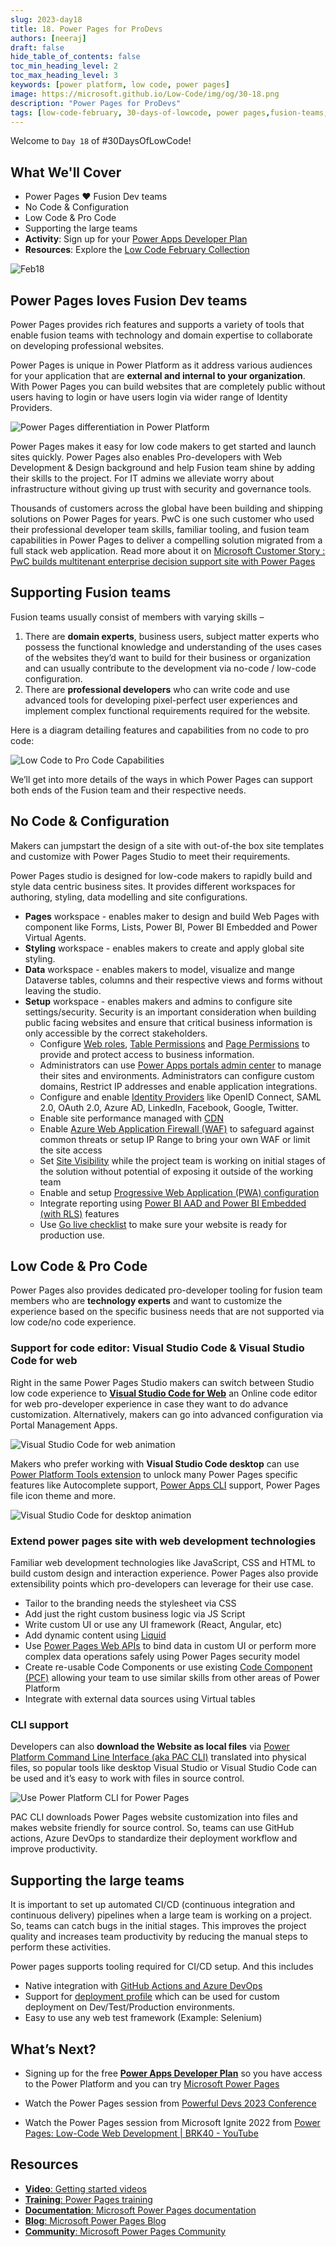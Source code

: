 ```yaml
---
slug: 2023-day18
title: 18. Power Pages for ProDevs
authors: [neeraj]
draft: false
hide_table_of_contents: false
toc_min_heading_level: 2
toc_max_heading_level: 3
keywords: [power platform, low code, power pages]
image: https://microsoft.github.io/Low-Code/img/og/30-18.png
description: "Power Pages for ProDevs" 
tags: [low-code-february, 30-days-of-lowcode, power pages,fusion-teams, power-platform]
---
```


<head>
  <meta name="twitter:url" 
    content="https://microsoft.github.io/Low-Code/img/og/30-18.png" />
  <meta name="twitter:title" 
    content="18. Power Pages for ProDevs" />
  <meta name="twitter:description" 
    content="Leverage Power Pages and fusion teams to quickly build public or internal facing websites. Learn more in #LowCodeFebruary, #30DaysofLowCode" />
  <meta name="twitter:image" 
    content="https://microsoft.github.io/Low-Code/img/og/30-18.png" />
  <meta name="twitter:card" content="summary_large_image" />
  <meta name="twitter:creator" 
    content="@nitya" />
  <meta name="twitter:site" content="@AzureAdvocates" /> 
  <link rel="canonical" 
    href="https://microsoft.github.io/Low-Code/img/og/30-18.png" />
</head>

Welcome to `Day 18` of #30DaysOfLowCode!

## What We'll Cover
 * Power Pages ❤️ Fusion Dev teams
 * No Code & Configuration
 * Low Code & Pro Code
 * Supporting the large teams
 * **Activity**: Sign up for your [Power Apps Developer Plan](https://aka.ms/lowcode-february/devplan)
 * **Resources**: Explore the [Low Code February Collection](https://aka.ms/lowcode-february/collection)

<!-- FIXME: banner image -->
![Feb18](./feb18.png)


<!-- ************************************* -->
<!--  AUTHORS: ONLY UPDATE BELOW THIS LINE -->
<!-- ************************************* -->

## Power Pages loves Fusion Dev teams
Power Pages provides rich features and supports a variety of tools that enable fusion teams with technology and domain expertise to collaborate on developing professional websites. 

Power Pages is unique in Power Platform as it address various audiences for your application that are **external and internal to your organization**. With Power Pages you can build websites that are completely public without users having to login or have users login via wider range of Identity Providers. 

![Power Pages differentiation in Power Platform](./01%20-%20PowerPages.png)

Power Pages makes it easy for low code makers to get started and launch sites quickly. Power Pages also enables Pro-developers with Web Development & Design background and help Fusion team shine by adding their skills to the project. For IT admins we alleviate worry about infrastructure without giving up trust with security and governance tools.

Thousands of customers across the global have been building and shipping solutions on Power Pages for years. PwC is one such customer who used their professional developer team skills, familiar tooling, and fusion team capabilities in Power Pages to deliver a compelling solution migrated from a full stack web application. Read more about it on [Microsoft Customer Story : PwC builds multitenant enterprise decision support site with Power Pages](https://customers.microsoft.com/story/1558972627174665363-pricewaterhousecoopers-banking-and-capital-markets-power-pages)

## Supporting Fusion teams 
Fusion teams usually consist of members with varying skills – 
1) There are **domain experts**, business users, subject matter experts who possess the functional knowledge and understanding of the uses cases of the websites they’d want to build for their business or organization and can usually contribute to the development via no-code / low-code configuration. 
2) There are **professional developers** who can write code and use advanced tools for developing pixel-perfect user experiences and implement complex functional requirements required for the website. 

Here is a diagram detailing features and capabilities from no code to pro code:

![Low Code to Pro Code Capabilities](01%20-%20LowCode_to_ProCode_capabilities.png)

We’ll get into more details of the ways in which Power Pages can support both ends of the Fusion team and their respective needs.   

## No Code & Configuration 
Makers can jumpstart the design of a site with out-of-the box site templates and customize with Power Pages Studio to meet their requirements. 

Power Pages studio is designed for low-code makers to rapidly build and style data centric business sites. It provides different workspaces for authoring, styling, data modelling and site configurations.

* **Pages** workspace - enables maker to design and build Web Pages with component like Forms, Lists, Power BI, Power BI Embedded and Power Virtual Agents. 
* **Styling** workspace - enables makers to create and apply global site styling. 
* **Data** workspace - enables makers to model, visualize and mange Dataverse tables, columns and their respective views and forms without leaving the studio. 
* **Setup** workspace - enables makers and admins to configure site settings/security. Security is an important consideration when building public facing websites and ensure that critical business information  is only accessible by the correct stakeholders.
    * Configure [Web roles]( https://learn.microsoft.com/en-us/power-pages/security/create-web-roles), [Table Permissions]( https://learn.microsoft.com/en-us/power-pages/security/table-permissions) and [Page Permissions]( https://learn.microsoft.com/en-us/power-pages/security/page-security) to provide and protect access to business information. 
    * Administrators can use [Power Apps portals admin center]( https://learn.microsoft.com/en-us/power-pages/admin/coe-portals) to manage their sites and environments. Administrators can configure custom domains, Restrict IP addresses and enable application integrations. 
    * Configure and enable [Identity Providers]( https://learn.microsoft.com/en-us/power-pages/security/configure-portal-authentication) like OpenID Connect, SAML 2.0, OAuth 2.0, Azure AD, LinkedIn, Facebook, Google, Twitter.  
    * Enable site performance managed with [CDN](https://learn.microsoft.com/en-us/power-apps/maker/portals/configure/configure-cdn)
    * Enable [Azure Web Application Firewall (WAF)](https://learn.microsoft.com/en-us/power-pages/security/web-application-firewall) to safeguard against common threats or setup IP Range to bring your own WAF or limit the site access
    * Set [Site Visibility](https://learn.microsoft.com/en-us/power-pages/security/site-visibility) while the project team is working on initial stages of the solution without potential of exposing it outside of the working team
    * Enable and setup [Progressive Web Application (PWA) configuration](https://learn.microsoft.com/en-us/power-pages/configure/progressive-web-apps) 
    * Integrate reporting using [Power BI AAD and Power BI Embedded (with RLS)](https://learn.microsoft.com/en-us/power-apps/maker/portals/admin/set-up-power-bi-integration) features
    * Use [Go live checklist]( https://learn.microsoft.com/en-us/power-pages/go-live/checklist#go-live-checklist-in-the-set-up-workspace) to make sure your website is ready for production use.

## Low Code & Pro Code
Power Pages also provides dedicated pro-developer tooling for fusion team members who are **technology experts** and want to customize the experience based on the specific business needs that are not supported via low code/no code experience.

### Support for code editor: Visual Studio Code & Visual Studio Code for web
Right in the same Power Pages Studio makers can switch between Studio low code experience to **[Visual Studio Code for Web](https://learn.microsoft.com/en-us/power-pages/configure/visual-studio-code-editor)** an Online code editor for web pro-developer experience in case they want to do advance customization. Alternatively, makers can go into advanced configuration via Portal Management Apps.

![Visual Studio Code for web animation](01%20-%20VSCode%20for%20web%20blog%20demo%2001.gif)

Makers who prefer working with **Visual Studio Code desktop** can use [Power Platform Tools extension]( https://learn.microsoft.com/en-us/power-apps/maker/portals/vs-code-extension) to unlock many Power Pages specific features like Autocomplete support, [Power Apps CLI](https://learn.microsoft.com/en-us/power-apps/maker/portals/power-apps-cli) support, Power Pages file icon theme and more. 

![Visual Studio Code for desktop animation](01%20-%20VSCode%20for%20desktop.gif)

### Extend power pages site with web development technologies
Familiar web development technologies like JavaScript, CSS and HTML to build custom design and interaction experience. Power Pages also provide extensibility points which pro-developers can leverage for their use case.

*	Tailor to the branding needs the stylesheet via CSS 
*	Add just the right custom business logic via JS Script 
*	Write custom UI or use any UI framework (React, Angular, etc)
*	Add dynamic content using [Liquid]( https://learn.microsoft.com/en-us/power-apps/maker/portals/liquid/liquid-overview)
*	Use [Power Pages Web APIs](https://learn.microsoft.com/en-us/power-apps/maker/portals/web-api-overview) to bind data in custom UI or perform more complex data operations safely using Power Pages security model 
*	Create re-usable Code Components or use existing [Code Component (PCF)](https://learn.microsoft.com/en-us/power-apps/maker/portals/component-framework) allowing your team to use similar skills from other areas of Power Platform 
*	Integrate with external data sources using Virtual tables

### CLI support
Developers can also **download the Website as local files** via [Power Platform Command Line Interface (aka PAC CLI)]( https://learn.microsoft.com/en-us/power-apps/maker/portals/power-apps-cli) translated into physical files, so popular tools like desktop Visual Studio or Visual Studio Code can be used and it’s easy to work with files in source control. 

![Use Power Platform CLI for Power Pages](01%20-%20PowerPagesSupport_for_PAC_CLI.png)

PAC CLI downloads Power Pages website customization into files and makes website friendly for source control. So, teams can use GitHub actions, Azure DevOps to standardize their deployment workflow and improve productivity.

## Supporting the large teams 
It is important to set up automated CI/CD (continuous integration and continuous delivery) pipelines when a large team is working on a project. So, teams can catch bugs in the initial stages. This improves the project quality and increases team productivity by reducing the manual steps to perform these activities. 

Power pages supports tooling required for CI/CD setup. And this includes
*	Native integration with [GitHub Actions and Azure DevOps](https://learn.microsoft.com/en-us/power-pages/configure/portals-alm)
*	Support for [deployment profile](https://learn.microsoft.com/en-us/power-apps/maker/portals/power-apps-cli#use-deployment-profile) which can be used for custom deployment on Dev/Test/Production environments.
*	Easy to use any web test framework (Example: Selenium)

## What’s Next?
* Signing up for the free **[Power Apps Developer Plan](https://aka.ms/lowcode-february/devplan)** so you have access to the Power Platform and you can try [Microsoft Power Pages](https://powerpages.microsoft.com)

* Watch the Power Pages session from [Powerful Devs 2023 Conference](https://learn.microsoft.com/events/learn-events/Powerful-Devs-2023/?WT.mc_id=javascript-82212-ninarasi)

* Watch the Power Pages session from Microsoft Ignite 2022 from [Power Pages: Low-Code Web Development | BRK40 - YouTube](https://www.youtube.com/watch?v=eOV3aXolYWs)

## Resources

* [**Video**: Getting started videos](https://learn.microsoft.com/power-pages/training-videos/?WT.mc_id=javascript-82212-ninarasi)
* [**Training**: Power Pages training](https://learn.microsoft.com/training/paths/power-pages-get-started/?WT.mc_id=javascript-82212-ninarasi)
* [**Documentation**: Microsoft Power Pages documentation](https://learn.microsoft.com/power-pages/?WT.mc_id=javascript-82212-ninarasi)
* [**Blog**: Microsoft Power Pages Blog](https://powerpages.microsoft.com/blog/)
* [**Community**: Microsoft Power Pages Community](https://powerusers.microsoft.com/t5/Microsoft-Power-Pages-Community/ct-p/MPPCommunity)
